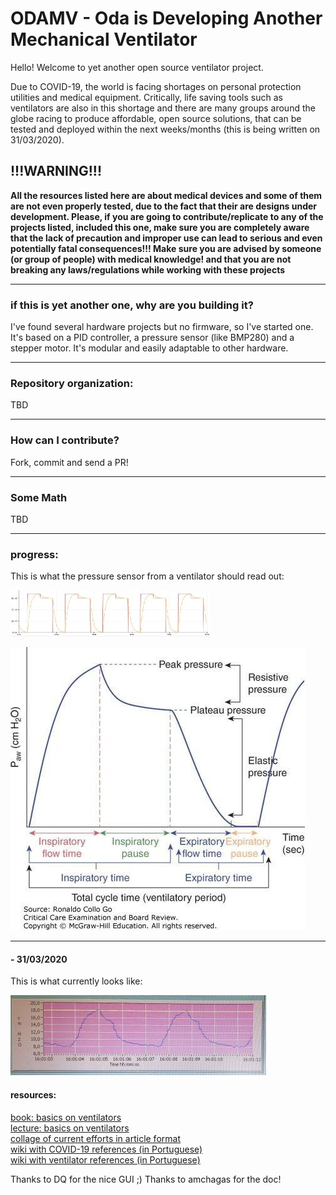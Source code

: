 # ODAMV - Oda is Developing Another Mechanical Ventilator

Hello! Welcome to yet another open source ventilator project. 

Due to COVID-19, the world is facing shortages on personal protection utilities and medical equipment. Critically, life saving tools such as ventilators are also in this shortage and there are many groups around the globe racing to produce affordable, open source solutions, that can be tested and deployed within the next weeks/months (this is being written on 31/03/2020).


## !!!WARNING!!!

**All the resources listed here are about medical devices and some of them are not even properly tested, due to the fact that their are designs under development. Please, if you are going to contribute/replicate to any of the projects listed, included this one, make sure you are completely aware that the lack of precaution and improper use can lead to serious and even potentially fatal consequences!!! Make sure you are advised by someone (or group of people) with medical knowledge! and that you are not breaking any laws/regulations while working with these projects**

---

### if this is yet another one, why are you building it?
I've found several hardware projects but no firmware, so I've started one. It's based on a PID controller, a pressure sensor (like BMP280) and a stepper motor. It's modular and easily adaptable to other hardware.

---

### Repository organization:
TBD

---

### How can I contribute?
Fork, commit and send a PR!

---

### Some Math
TBD

---

### progress:

This is what the pressure sensor from a ventilator should read out:

![simple model](/docs/media/simple_model.jpeg)

![zoomed in](/docs/media/ventilator_curve_theoretical.jpeg)

---

#### - 31/03/2020
This is what currently looks like:

 ![](/docs/media/print_ventilator_output_march31.jpeg)





#### resources:
[book: basics on ventilators](<https://www.worldcat.org/title/medical-ventilator-system-basics-a-clinical-guide/oclc/990267764>)  
[lecture: basics on ventilators](<https://www.medcram.com/courses/COVID19-ventilator-mechanical-ventilation>)  
[collage of current efforts in article format](<https://www.preprints.org/manuscript/202003.0362/v1>)  
[wiki with COVID-19 references (in Portuguese)](<https://pt.wikiversity.org/wiki/Ci%C3%AAncia_cidad%C3%A3_face_ao_Covid-19>)  
[wiki with ventilator references (in Portuguese)](<https://pt.wikiversity.org/wiki/Ci%C3%AAncia_cidad%C3%A3_face_ao_Covid-19/Respiradores_de_c%C3%B3digo_aberto>)  



Thanks to DQ for the nice GUI ;)
Thanks to amchagas for the doc!

